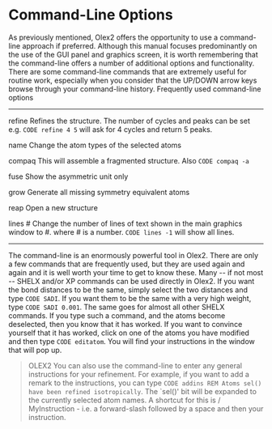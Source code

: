 # Command-Line Options
As previously mentioned, Olex2 offers the opportunity to use a command-line approach if preferred. Although this manual focuses predominantly on the use of the GUI panel and graphics screen, it is worth remembering that the command-line offers a number of additional options and functionality. There are some command-line commands that are extremely useful for routine work, especially when you consider that the UP/DOWN arrow keys browse through your command-line history.
Frequently used command-line options

------  ----------------------------------------------------------------
refine	Refines the structure. The number of cycles and peaks can be set e.g. `CODE refine 4 5` will ask for 4 cycles and return 5 peaks.

name	Change the atom types of the selected atoms

compaq   This will assemble a fragmented structure. Also `CODE compaq -a`

fuse	Show the asymmetric unit only

grow	Generate all missing symmetry equivalent atoms

reap	Open a new structure

lines #	Change the number of lines of text shown in the main graphics window to #. where # is a number. `CODE lines -1` will show all lines.
------  ----------------------------------------------------------------

The command-line is an enormously powerful tool in Olex2. There are only a few commands that are frequently used, but they are used again and again and it is well worth your time to get to know these.
Many -- if not most -- SHELX and/or XP commands can be used directly in Olex2. If you want the bond distances to be the same, simply select the two distances and type `CODE SADI`. If you want them to be the same with a very high weight, type `CODE SADI 0.001`. The same goes for almost all other SHELX commands. If you type such a command, and the atoms become deselected, then you know that it has worked. If you want to convince yourself that it has worked, click on one of the atoms you have modified and then type `CODE editatom`. You will find your instructions in the window that will pop up.

>OLEX2 You can also use the command-line to enter any general instructions for your refinement. For example, if you want to add a remark to the instructions, you can type `CODE addins REM Atoms sel() have been refined isotropically`. The `sel()' bit will be expanded to the currently selected atom names. A shortcut for this is / MyInstruction - i.e. a forward-slash followed by a space and then your instruction.
